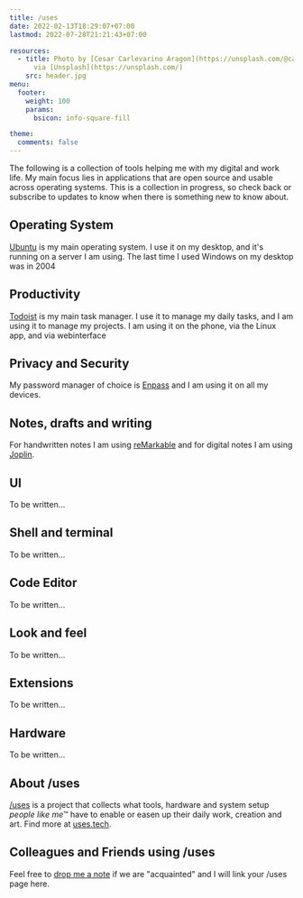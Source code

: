 ```yaml
---
title: /uses
date: 2022-02-13T18:29:07+07:00
lastmod: 2022-07-28T21:21:43+07:00

resources:
  - title: Photo by [Cesar Carlevarino Aragon](https://unsplash.com/@carlevarino)
      via [Unsplash](https://unsplash.com/)
    src: header.jpg
menu:
  footer:
    weight: 100
    params:
      bsicon: info-square-fill

theme:
  comments: false
---
```


The following is a collection of tools helping me with my digital and work life. My main focus lies in applications that are open source and usable across operating systems. This is a collection in progress, so check back or subscribe to updates to know when there is something new to know about.

## Operating System

[Ubuntu](https://ubuntu.com/) is my main operating system. I use it on my desktop, and it's running on a server I am using. The last time I used Windows on my desktop was in 2004

## Productivity

[Todoist](https://todoist.com/) is my main task manager. I use it to manage my daily tasks, and I am using it to manage my projects. I am using it on the phone, via the Linux app, and via webinterface

## Privacy and Security

My password manager of choice is [Enpass](https://www.enpass.io/) and I am using it on all my devices.

## Notes, drafts and writing

For handwritten notes I am using [reMarkable](https://remarkable.com) and for digital notes I am using [Joplin](https://joplinapp.org/).

## UI

To be written...

## Shell and terminal

To be written...

## Code Editor

To be written...

## Look and feel

To be written...

## Extensions

To be written...

## Hardware

To be written...

## About /uses

[/uses](https://github.com/wesbos/awesome-uses) is a project that collects what tools, hardware and system setup _people like me_&trade; have to enable or easen up their daily work, creation and art. Find more at [uses.tech](https://uses.tech/).

## Colleagues and Friends using /uses

Feel free to [drop me a note](/contact/) if we are "acquainted" and I will link your /uses page here.
